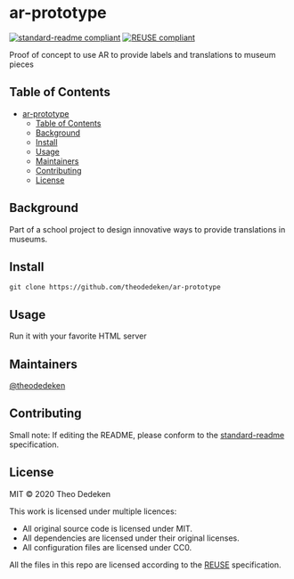<!--
SPDX-FileCopyrightText: 2020 Theo Dedeken

SPDX-License-Identifier: CC0-1.0
-->

# ar-prototype

[![standard-readme compliant](https://img.shields.io/badge/standard--readme-OK-green.svg?style=for-the-badge)](https://github.com/RichardLitt/standard-readme)
[![REUSE compliant](https://img.shields.io/github/workflow/status/theodedeken/ar-prototype/REUSE%20compliant?label=REUSE%20compliant&style=for-the-badge)](https://reuse.software/)

Proof of concept to use AR to provide labels and translations to museum pieces

## Table of Contents

- [ar-prototype](#ar-prototype)
  - [Table of Contents](#table-of-contents)
  - [Background](#background)
  - [Install](#install)
  - [Usage](#usage)
  - [Maintainers](#maintainers)
  - [Contributing](#contributing)
  - [License](#license)

## Background
Part of a school project to design innovative ways to provide translations in museums.

## Install

```
git clone https://github.com/theodedeken/ar-prototype
```

## Usage

Run it with your favorite HTML server

## Maintainers

[@theodedeken](https://github.com/theodedeken)

## Contributing

Small note: If editing the README, please conform to the [standard-readme](https://github.com/RichardLitt/standard-readme) specification.

## License

MIT © 2020 Theo Dedeken

This work is licensed under multiple licences:

* All original source code is licensed under MIT.
* All dependencies are licensed under their original licenses.
* All configuration files are licensed under CC0.

All the files in this repo are licensed according to the [REUSE](https://reuse.software) specification.
